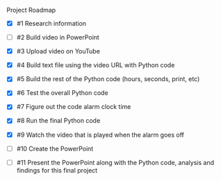 Project Roadmap

- [x] #1 Research information

- [ ] #2 Build video in PowerPoint

- [x] #3 Upload video on YouTube

- [x] #4 Build text file using the video URL with Python code

- [x] #5 Build the rest of the Python code (hours, seconds, print, etc)

- [x] #6 Test the overall Python code

- [x] #7 Figure out the code alarm clock time

- [x] #8 Run the final Python code 

- [x] #9 Watch the video that is played when the alarm goes off

- [ ] #10 Create the PowerPoint 

- [ ] #11 Present the PowerPoint along with the Python code, analysis and findings for this final project 
